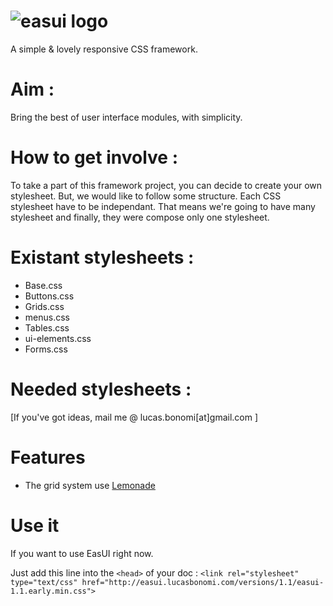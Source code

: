 ![easui logo](http://lab.web-gate.fr/images/easui.png)
=====

A simple &amp; lovely responsive CSS framework.


# Aim : 
Bring the best of user interface modules, with simplicity.


# How to get involve : 

To take a part of this framework project, you can decide to create your own stylesheet. But, we would like to follow some structure.
Each CSS stylesheet have to be independant. That means we're going to have many stylesheet and finally, they were compose only one stylesheet. 

# Existant stylesheets : 

* Base.css 
* Buttons.css 
* Grids.css
* menus.css 
* Tables.css 
* ui-elements.css
* Forms.css


# Needed stylesheets : 

  [If you've got ideas, mail me @ lucas.bonomi[at]gmail.com ]


# Features
  
  * The grid system use [Lemonade](https://github.com/dope/lemonade)

# Use it 

  If you want to use EasUI right now. 
  
  Just add this line into the `<head>` of your doc :
`<link rel="stylesheet" type="text/css" href="http://easui.lucasbonomi.com/versions/1.1/easui-1.1.early.min.css">`
